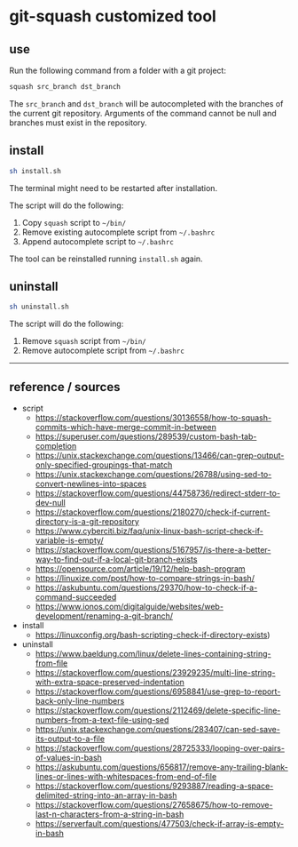 # git-squash customized tool

## use

Run the following command from a folder with a git project:

```bash
squash src_branch dst_branch
```

The `src_branch` and `dst_branch` will be autocompleted with the branches of the current git repository.
Arguments of the command cannot be null and branches must exist in the repository.


## install

```bash
sh install.sh
```

The terminal might need to be restarted after installation.

The script will do the following:
1. Copy `squash` script to `~/bin/`
2. Remove existing autocomplete script from `~/.bashrc`
3. Append autocomplete script to `~/.bashrc`

The tool can be reinstalled running `install.sh` again.

## uninstall

```bash
sh uninstall.sh
```

The script will do the following:
1. Remove `squash` script from `~/bin/`
2. Remove autocomplete script from `~/.bashrc`

---

## reference / sources

- script
  - https://stackoverflow.com/questions/30136558/how-to-squash-commits-which-have-merge-commit-in-between
  - https://superuser.com/questions/289539/custom-bash-tab-completion
  - https://unix.stackexchange.com/questions/13466/can-grep-output-only-specified-groupings-that-match
  - https://unix.stackexchange.com/questions/26788/using-sed-to-convert-newlines-into-spaces
  - https://stackoverflow.com/questions/44758736/redirect-stderr-to-dev-null
  - https://stackoverflow.com/questions/2180270/check-if-current-directory-is-a-git-repository
  - https://www.cyberciti.biz/faq/unix-linux-bash-script-check-if-variable-is-empty/
  - https://stackoverflow.com/questions/5167957/is-there-a-better-way-to-find-out-if-a-local-git-branch-exists
  - https://opensource.com/article/19/12/help-bash-program
  - https://linuxize.com/post/how-to-compare-strings-in-bash/
  - https://askubuntu.com/questions/29370/how-to-check-if-a-command-succeeded
  - https://www.ionos.com/digitalguide/websites/web-development/renaming-a-git-branch/
- install
  - https://linuxconfig.org/bash-scripting-check-if-directory-exists)
- uninstall
  - https://www.baeldung.com/linux/delete-lines-containing-string-from-file
  - https://stackoverflow.com/questions/23929235/multi-line-string-with-extra-space-preserved-indentation
  - https://stackoverflow.com/questions/6958841/use-grep-to-report-back-only-line-numbers
  - https://stackoverflow.com/questions/2112469/delete-specific-line-numbers-from-a-text-file-using-sed
  - https://unix.stackexchange.com/questions/283407/can-sed-save-its-output-to-a-file
  - https://stackoverflow.com/questions/28725333/looping-over-pairs-of-values-in-bash
  - https://askubuntu.com/questions/656817/remove-any-trailing-blank-lines-or-lines-with-whitespaces-from-end-of-file
  - https://stackoverflow.com/questions/9293887/reading-a-space-delimited-string-into-an-array-in-bash
  - https://stackoverflow.com/questions/27658675/how-to-remove-last-n-characters-from-a-string-in-bash
  - https://serverfault.com/questions/477503/check-if-array-is-empty-in-bash